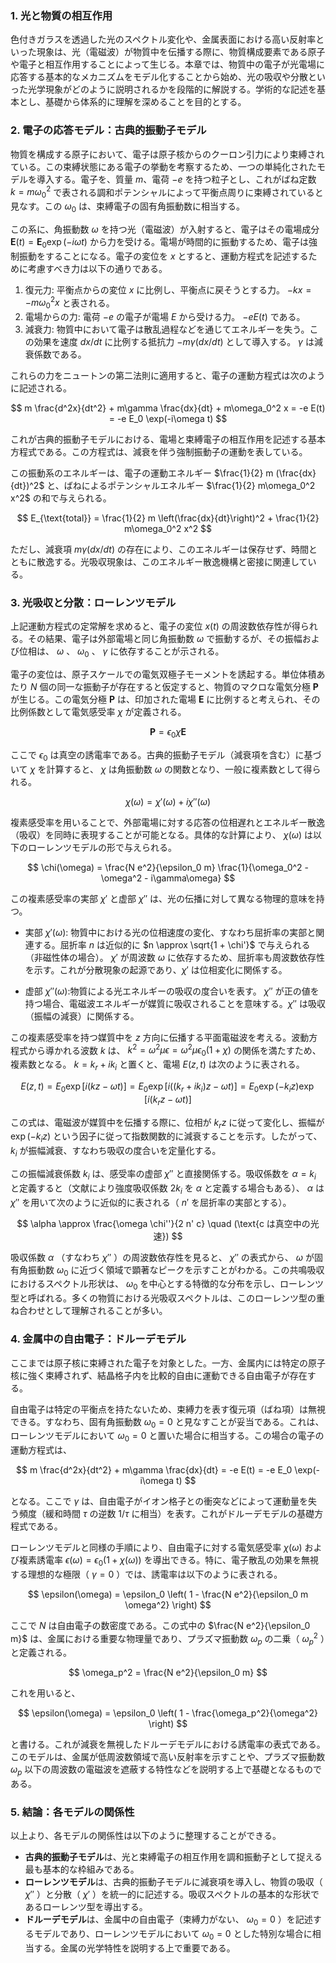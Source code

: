 
### 1. 光と物質の相互作用

色付きガラスを透過した光のスペクトル変化や、金属表面における高い反射率といった現象は、光（電磁波）が物質中を伝播する際に、物質構成要素である原子や電子と相互作用することによって生じる。本章では、物質中の電子が光電場に応答する基本的なメカニズムをモデル化することから始め、光の吸収や分散といった光学現象がどのように説明されるかを段階的に解説する。学術的な記述を基本とし、基礎から体系的に理解を深めることを目的とする。

### 2. 電子の応答モデル：古典的振動子モデル

物質を構成する原子において、電子は原子核からのクーロン引力により束縛されている。この束縛状態にある電子の挙動を考察するため、一つの単純化されたモデルを導入する。電子を、質量 $m$、電荷 $-e$ を持つ粒子とし、これがばね定数 $k = m\omega_0^2$ で表される調和ポテンシャルによって平衡点周りに束縛されていると見なす。この $\omega_0$ は、束縛電子の固有角振動数に相当する。

この系に、角振動数 $\omega$ を持つ光（電磁波）が入射すると、電子はその電場成分 $\mathbf{E}(t) = \mathbf{E}_0 \exp(-i\omega t)$ から力を受ける。電場が時間的に振動するため、電子は強制振動をすることになる。電子の変位を $x$ とすると、運動方程式を記述するために考慮すべき力は以下の通りである。

1.  復元力: 平衡点からの変位 $x$ に比例し、平衡点に戻そうとする力。 $-kx = -m\omega_0^2 x$ と表される。
2.  電場からの力: 電荷 $-e$ の電子が電場 $E$ から受ける力。 $-eE(t)$ である。
3.  減衰力: 物質中において電子は散乱過程などを通じてエネルギーを失う。この効果を速度 $dx/dt$ に比例する抵抗力 $-m\gamma(dx/dt)$ として導入する。 $\gamma$ は減衰係数である。

これらの力をニュートンの第二法則に適用すると、電子の運動方程式は次のように記述される。

$$
m \frac{d^2x}{dt^2} + m\gamma \frac{dx}{dt} + m\omega_0^2 x = -e E(t) = -e E_0 \exp(-i\omega t)
$$

これが古典的振動子モデルにおける、電場と束縛電子の相互作用を記述する基本方程式である。この方程式は、減衰を伴う強制振動子の運動を表している。

この振動系のエネルギーは、電子の運動エネルギー $\frac{1}{2} m (\frac{dx}{dt})^2$ と、ばねによるポテンシャルエネルギー $\frac{1}{2} m\omega_0^2 x^2$ の和で与えられる。

$$
E_{\text{total}} = \frac{1}{2} m \left(\frac{dx}{dt}\right)^2 + \frac{1}{2} m\omega_0^2 x^2
$$

ただし、減衰項 $m\gamma(dx/dt)$ の存在により、このエネルギーは保存せず、時間とともに散逸する。光吸収現象は、このエネルギー散逸機構と密接に関連している。

### 3. 光吸収と分散：ローレンツモデル

上記運動方程式の定常解を求めると、電子の変位 $x(t)$ の周波数依存性が得られる。その結果、電子は外部電場と同じ角振動数 $\omega$ で振動するが、その振幅および位相は、 $\omega$ 、 $\omega_0$ 、 $\gamma$ に依存することが示される。

電子の変位は、原子スケールでの電気双極子モーメントを誘起する。単位体積あたり $N$ 個の同一な振動子が存在すると仮定すると、物質のマクロな電気分極 $\mathbf{P}$ が生じる。この電気分極 $\mathbf{P}$ は、印加された電場 $\mathbf{E}$ に比例すると考えられ、その比例係数として電気感受率 $\chi$ が定義される。

$$
\mathbf{P} = \epsilon_0 \chi \mathbf{E}
$$

ここで $\epsilon_0$ は真空の誘電率である。古典的振動子モデル（減衰項を含む）に基づいて $\chi$ を計算すると、 $\chi$ は角振動数 $\omega$ の関数となり、一般に複素数として得られる。

$$
\chi(\omega) = \chi'(\omega) + i \chi''(\omega)
$$

複素感受率を用いることで、外部電場に対する応答の位相遅れとエネルギー散逸（吸収）を同時に表現することが可能となる。具体的な計算により、 $\chi(\omega)$ は以下のローレンツモデルの形で与えられる。

$$
\chi(\omega) = \frac{N e^2}{\epsilon_0 m} \frac{1}{\omega_0^2 - \omega^2 - i\gamma\omega}
$$

この複素感受率の実部 $\chi'$ と虚部 $\chi''$ は、光の伝播に対して異なる物理的意味を持つ。

*   実部 $\chi'(\omega)$: 物質中における光の位相速度の変化、すなわち屈折率の実部と関連する。屈折率 $n$ は近似的に $n \approx \sqrt{1 + \chi'}$ で与えられる（非磁性体の場合）。 $\chi'$ が周波数 $\omega$ に依存するため、屈折率も周波数依存性を示す。これが分散現象の起源であり、$\chi'$ は位相変化に関係する。

*  虚部 $\chi''(\omega)$:物質による光エネルギーの吸収の度合いを表す。 $\chi''$ が正の値を持つ場合、電磁波エネルギーが媒質に吸収されることを意味する。$\chi''$ は吸収（振幅の減衰）に関係する。

この複素感受率を持つ媒質中を $z$ 方向に伝播する平面電磁波を考える。波動方程式から導かれる波数 $k$ は、 $k^2 = \omega^2\mu\epsilon = \omega^2\mu \epsilon_0 (1 + \chi)$ の関係を満たすため、複素数となる。 $k = k_r + i k_i$ と置くと、電場 $E(z, t)$ は次のように表される。

$$
E(z, t) = E_0 \exp[i(kz - \omega t)] = E_0 \exp[i((k_r + i k_i)z - \omega t)] = E_0 \exp(-k_i z) \exp[i(k_r z - \omega t)]
$$

この式は、電磁波が媒質中を伝播する際に、位相が $k_r z$ に従って変化し、振幅が $\exp(-k_i z)$ という因子に従って指数関数的に減衰することを示す。したがって、 $k_i$ が振幅減衰、すなわち吸収の度合いを定量化する。

この振幅減衰係数 $k_i$ は、感受率の虚部 $\chi''$ と直接関係する。吸収係数を $\alpha = k_i$ と定義すると（文献により強度吸収係数 $2k_i$ を $\alpha$ と定義する場合もある）、 $\alpha$ は $\chi''$ を用いて次のように近似的に表される（ $n'$ を屈折率の実部とする）。

$$
\alpha \approx \frac{\omega \chi''}{2 n' c} \quad (\text{c は真空中の光速})
$$

吸収係数 $\alpha$ （すなわち $\chi''$ ）の周波数依存性を見ると、 $\chi''$ の表式から、 $\omega$ が固有角振動数 $\omega_0$ に近づく領域で顕著なピークを示すことがわかる。この共鳴吸収におけるスペクトル形状は、 $\omega_0$ を中心とする特徴的な分布を示し、ローレンツ型と呼ばれる。多くの物質における光吸収スペクトルは、このローレンツ型の重ね合わせとして理解されることが多い。

### 4. 金属中の自由電子：ドルーデモデル

ここまでは原子核に束縛された電子を対象とした。一方、金属内には特定の原子核に強く束縛されず、結晶格子内を比較的自由に運動できる自由電子が存在する。

自由電子は特定の平衡点を持たないため、束縛力を表す復元項（ばね項）は無視できる。すなわち、固有角振動数 $\omega_0 = 0$ と見なすことが妥当である。これは、ローレンツモデルにおいて $\omega_0 = 0$ と置いた場合に相当する。この場合の電子の運動方程式は、

$$
m \frac{d^2x}{dt^2} + m\gamma \frac{dx}{dt} = -e E(t) = -e E_0 \exp(-i\omega t)
$$

となる。ここで $\gamma$ は、自由電子がイオン格子との衝突などによって運動量を失う頻度（緩和時間 $\tau$ の逆数 $1/\tau$ に相当）を表す。これがドルーデモデルの基礎方程式である。

ローレンツモデルと同様の手順により、自由電子に対する電気感受率 $\chi(\omega)$ および複素誘電率 $\epsilon(\omega) = \epsilon_0(1 + \chi(\omega))$ を導出できる。特に、電子散乱の効果を無視する理想的な極限（ $\gamma = 0$ ）では、誘電率は以下のように表される。

$$
\epsilon(\omega) = \epsilon_0 \left( 1 - \frac{N e^2}{\epsilon_0 m \omega^2} \right)
$$

ここで $N$ は自由電子の数密度である。この式中の $\frac{N e^2}{\epsilon_0 m}$ は、金属における重要な物理量であり、プラズマ振動数 $\omega_p$ の二乗（ $\omega_p^2$ ）と定義される。

$$
\omega_p^2 = \frac{N e^2}{\epsilon_0 m}
$$

これを用いると、

$$
\epsilon(\omega) = \epsilon_0 \left( 1 - \frac{\omega_p^2}{\omega^2} \right)
$$

と書ける。これが減衰を無視したドルーデモデルにおける誘電率の表式である。このモデルは、金属が低周波数領域で高い反射率を示すことや、プラズマ振動数 $\omega_p$ 以下の周波数の電磁波を遮蔽する特性などを説明する上で基礎となるものである。

### 5. 結論：各モデルの関係性

以上より、各モデルの関係性は以下のように整理することができる。
*   **古典的振動子モデル**は、光と束縛電子の相互作用を調和振動子として捉える最も基本的な枠組みである。
*   **ローレンツモデル**は、古典的振動子モデルに減衰項を導入し、物質の吸収（ $\chi''$ ）と分散（ $\chi'$ ）を統一的に記述する。吸収スペクトルの基本的な形状であるローレンツ型を導出する。
*   **ドルーデモデル**は、金属中の自由電子（束縛力がない、 $\omega_0=0$ ）を記述するモデルであり、ローレンツモデルにおいて $\omega_0=0$ とした特別な場合に相当する。金属の光学特性を説明する上で重要である。

